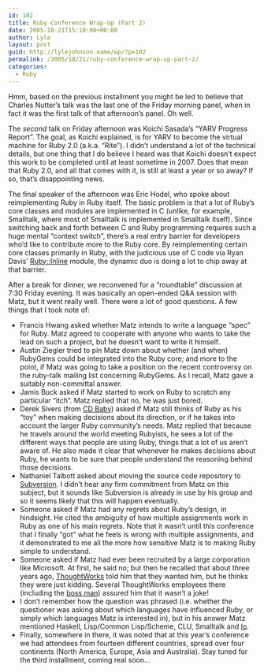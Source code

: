 ```yaml
---
id: 102
title: Ruby Conference Wrap-Up (Part 2)
date: 2005-10-21T15:10:00+00:00
author: Lyle
layout: post
guid: http://lylejohnson.name/wp/?p=102
permalink: /2005/10/21/ruby-conference-wrap-up-part-2/
categories:
  - Ruby
---
```

Hmm, based on the previous installment you might be led to believe that Charles Nutter&#8217;s talk was the last one of the Friday morning panel, when in fact it was the first talk of that afternoon&#8217;s panel. Oh well.

The _second_ talk on Friday afternoon was Koichi Sasada&#8217;s &#8220;YARV Progress Report&#8221;. The goal, as Koichi explained, is for YARV to become the virtual machine for Ruby 2.0 (a.k.a. &#8220;Rite&#8221;). I didn&#8217;t understand a lot of the technical details, but one thing that I do believe I heard was that Koichi doesn&#8217;t expect this work to be completed until at least sometime in 2007. Does that mean that Ruby 2.0, and all that comes with it, is still at least a year or so away? If so, that&#8217;s disappointing news.

The final speaker of the afternoon was Eric Hodel, who spoke about reimplementing Ruby in Ruby itself. The basic problem is that a lot of Ruby&#8217;s core classes and modules are implemented in C (unlike, for example, Smalltalk, where most of Smalltalk is implemented in Smalltalk itself). Since switching back and forth between C and Ruby programming requires such a huge mental &#8220;context switch&#8221;, there&#8217;s a real entry barrier for developers who&#8217;d like to contribute more to the Ruby core. By reimplementing certain core classes primarily in Ruby, with the judicious use of C code via Ryan Davis&#8217; [Ruby::Inline](http://rubyforge.org/projects/rubyinline/) module, the dynamic duo is doing a lot to chip away at that barrier.

After a break for dinner, we reconvened for a &#8220;roundtable&#8221; discussion at 7:30 Friday evening. It was basically an open-ended Q&A session with Matz, but it went really well. There were a lot of good questions. A few things that I took note of: 

  * Francis Hwang asked whether Matz intends to write a language &#8220;spec&#8221; for Ruby. Matz agreed to cooperate with anyone who wants to take the lead on such a project, but he doesn&#8217;t want to write it himself.
  * Austin Ziegler tried to pin Matz down about whether (and when) RubyGems could be integrated into the Ruby core; and more to the point, if Matz was going to take a position on the recent controversy on the ruby-talk mailing list concerning RubyGems. As I recall, Matz gave a suitably non-committal answer.
  * Jamis Buck asked if Matz started to work on Ruby to scratch any particular &#8220;itch&#8221;. Matz replied that no, he was just bored.
  * Derek Sivers (from [CD Baby](http://cdbaby.com/)) asked if Matz still thinks of Ruby as his &#8220;toy&#8221; when making decisions about its direction, or if he takes into account the larger Ruby community&#8217;s needs. Matz replied that because he travels around the world meeting Rubyists, he sees a lot of the different ways that people are using Ruby, things that a lot of us aren&#8217;t aware of. He also made it clear that whenever he makes decisions about Ruby, he wants to be sure that people understand the reasoning behind those decisions.
  * Nathaniel Talbott asked about moving the source code repository to [Subversion](http://subversion.tigris.org/). I didn&#8217;t hear any firm commitment from Matz on this subject, but it sounds like Subversion is already in use by his group and so it seems likely that this will happen eventually.
  * Someone asked if Matz had any regrets about Ruby&#8217;s design, in hindsight. He cited the ambiguity of how multiple assignments work in Ruby as one of his main regrets. Note that it wasn&#8217;t until this conference that I finally &#8220;got&#8221; what he feels is wrong with multiple assignments, and it demonstrated to me all the more how sensitive Matz is to making Ruby simple to understand.
  * Someone asked if Matz had ever been recruited by a large corporation like Microsoft. At first, he said no; but then he recalled that about three years ago, [ThoughtWorks](http://www.thoughtworks.com/) told him that they wanted him, but he thinks they were just kidding. Several ThoughtWorks employees there (including the [boss man](http://www.martinfowler.com/)) assured him that it wasn&#8217;t a joke!
  * I don&#8217;t remember how the question was phrased (i.e. whether the questioner was asking about which languages have influenced Ruby, or simply which languages Matz is interested in), but in his answer Matz mentioned Haskell, Lisp/Common Lisp/Scheme, CLU, Smalltalk and [Io](http://www.iolanguage.com/about/).
  * Finally, somewhere in there, it was noted that at this year&#8217;s conference we had attendees from fourteen different countries, spread over four continents (North America, Europe, Asia and Australia). Stay tuned for the third installment, coming real soon&#8230;